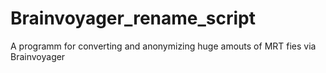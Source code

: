 # Brainvoyager_rename_script
A programm for converting and anonymizing huge amouts of MRT fies via Brainvoyager
